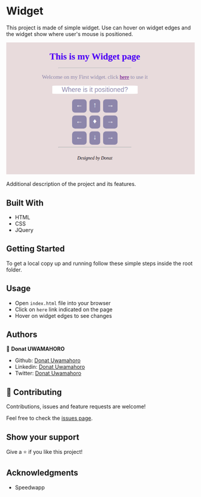 # Widget

This project is made of simple widget. Use can hover on widget edges and the widget show where user's mouse is positioned.

![Screenshot](https://github.com/uwadonat/widget/blob/feature1/images/Screenshot.png)

Additional description of the project and its features.

## Built With

- HTML
- CSS
- JQuery

## Getting Started

To get a local copy up and running follow these simple steps inside the root folder.

## Usage

- Open `index.html` file into your browser
- Click on `here` link indicated on the page
- Hover on widget edges to see changes

## Authors

👤 **Donat UWAMAHORO**

- Github: [Donat Uwamahoro](https://github.com/uwadonat)
- Linkedin: [Donat Uwamahoro](https://www.linkedin.com/in/uwadonat)
- Twitter: [Donat Uwamahoro](https://twitter.com/uwahoroDonat)

## 🤝 Contributing

Contributions, issues and feature requests are welcome!

Feel free to check the [issues page](https://github.com/uwadonat/widget/issues/1).

## Show your support

Give a ⭐️ if you like this project!

## Acknowledgments

- Speedwapp
